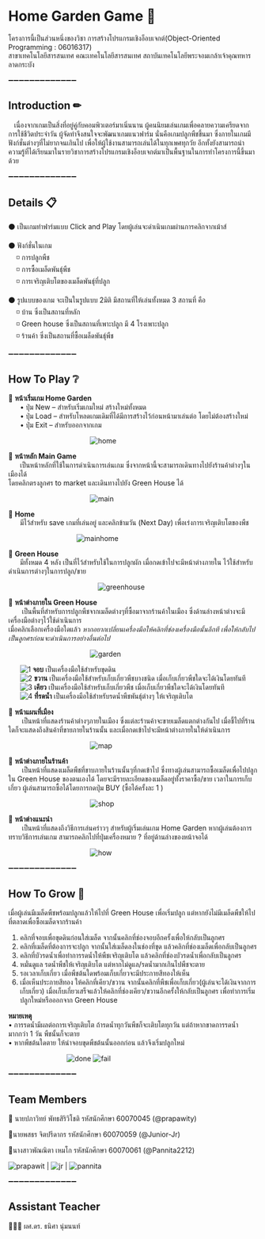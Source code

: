 
# Home Garden Game 🏡

โครงการนี้เป็นส่วนหนึ่งของวิชา การสร้างโปรแกรมเชิงอ็อบเจกต์(Object-Oriented Programming : 06016317)<br />
สาขาเทคโนโลยีสารสนเทศ คณะเทคโนโลยีสารสนเทศ
สถาบันเทคโนโลยีพระจอมเกล้าเจ้าคุณทหารลาดกระบัง

:heavy_minus_sign::heavy_minus_sign::heavy_minus_sign::heavy_minus_sign::heavy_minus_sign::heavy_minus_sign::heavy_minus_sign::heavy_minus_sign::heavy_minus_sign::heavy_minus_sign::heavy_minus_sign::heavy_minus_sign::heavy_minus_sign:

## Introduction ✏

 &nbsp;&nbsp;&nbsp;เนื่องจากเกมเป็นสิ่งที่อยู่คู่กับคอมพิวเตอร์มาเนิ่นนาน ผู้คนนิยมเล่นเกมเพื่อคลายความเครียดจากการใช้ชีวิตประจำวัน ผู้จัดทำจึงสนใจจะพัฒนาเกมแนวฟาร์ม นั่นคือเกมปลูกพืชขึ้นมา ซึ่งภายในเกมมีฟังก์ชั่นต่างๆที่ไม่ยากจนเกินไป เพื่อให้ผู้ใช้งานสามารถเล่นได้ในทุกเพศทุกวัย อีกทั้งยังสามารถนำความรู้ที่ได้เรียนมาในรายวิชาการสร้างโปรแกรมเชิงอ็อบเจกต์มาเป็นพื้นฐานในการทำโครงการนี้ขึ้นมาด้วย 
 
:heavy_minus_sign::heavy_minus_sign::heavy_minus_sign::heavy_minus_sign::heavy_minus_sign::heavy_minus_sign::heavy_minus_sign::heavy_minus_sign::heavy_minus_sign::heavy_minus_sign::heavy_minus_sign::heavy_minus_sign::heavy_minus_sign:

## Details 📋
⚫ เป็นเกมทำฟาร์มแบบ Click and Play โดยผู้เล่นจะดำเนินเกมผ่านการคลิกจากเม้าส์

⚫ ฟังก์ชั่นในเกม<br />
    &nbsp;&nbsp;&nbsp;&nbsp;◽ การปลูกพืช<br />
    &nbsp;&nbsp;&nbsp;&nbsp;◽ การซื้อเมล็ดพันธุ์พืช<br />
    &nbsp;&nbsp;&nbsp;&nbsp;◽ การเจริญเติบโตของเมล็ดพันธุ์ที่ปลูก<br />

⚫ รูปแบบของเกม จะเป็นในรูปแบบ 2มิติ มีสถานที่ให้เล่นทั้งหมด 3 สถานที่ คือ<br />
    &nbsp;&nbsp;&nbsp;&nbsp;◽ บ้าน ซึ่งเป็นสถานที่หลัก<br />
    &nbsp;&nbsp;&nbsp;&nbsp;◽ Green house ซึ่งเป็นสถานที่เพาะปลูก มี 4 โรงเพาะปลูก<br />
    &nbsp;&nbsp;&nbsp;&nbsp;◽ ร้านค้า ซึ่งเป็นสถานที่ซื้อเมล็ดพันธุ์พืช
    
:heavy_minus_sign::heavy_minus_sign::heavy_minus_sign::heavy_minus_sign::heavy_minus_sign::heavy_minus_sign::heavy_minus_sign::heavy_minus_sign::heavy_minus_sign::heavy_minus_sign::heavy_minus_sign::heavy_minus_sign::heavy_minus_sign:

## How To Play ❔ 

:triangular_flag_on_post: <b>หน้าเริ่มเกม Home Garden</b><br />
&nbsp;&nbsp;&nbsp;&nbsp;&nbsp;&nbsp;•	ปุ่ม New – สำหรับเริ่มเกมใหม่ สร้างใหม่ทั้งหมด<br />
&nbsp;&nbsp;&nbsp;&nbsp;&nbsp;&nbsp;•	ปุ่ม Load – สำหรับโหลดเกมเดิมที่ได้มีการสร้างไว้ก่อนหน้ามาเล่นต่อ โดยไม่ต้องสร้างใหม่<br />
&nbsp;&nbsp;&nbsp;&nbsp;&nbsp;&nbsp;•	ปุ่ม Exit – สำหรับออกจากเกม

&nbsp;&nbsp;&nbsp;&nbsp;&nbsp;&nbsp;&nbsp;&nbsp;&nbsp;&nbsp;&nbsp;&nbsp;&nbsp;&nbsp;&nbsp;&nbsp;&nbsp;&nbsp;&nbsp;&nbsp;&nbsp;&nbsp;&nbsp;&nbsp;&nbsp;&nbsp;&nbsp;&nbsp;&nbsp;&nbsp;&nbsp;&nbsp;&nbsp;&nbsp;&nbsp;&nbsp;&nbsp;&nbsp;&nbsp;&nbsp;&nbsp;
![home](https://user-images.githubusercontent.com/32834828/50149327-7a11c380-02ed-11e9-915f-eb42d005193c.png)




:triangular_flag_on_post: <b>หน้าหลัก Main Game </b><br />
&nbsp;&nbsp;&nbsp;&nbsp;&nbsp;&nbsp;เป็นหน้าหลักที่ใช้ในการดำเนินการเล่นเกม ซึ่งจากหน้านี้จะสามารถเดินทางไปยังร้านค้าต่างๆในเมืองได้ <br />โดยคลิกตรงลูกศร to market  และเดินทางไปยัง Green House ได้

&nbsp;&nbsp;&nbsp;&nbsp;&nbsp;&nbsp;&nbsp;&nbsp;&nbsp;&nbsp;&nbsp;&nbsp;&nbsp;&nbsp;&nbsp;&nbsp;&nbsp;&nbsp;&nbsp;&nbsp;&nbsp;&nbsp;&nbsp;&nbsp;&nbsp;&nbsp;&nbsp;&nbsp;&nbsp;&nbsp;&nbsp;&nbsp;&nbsp;&nbsp;&nbsp;&nbsp;&nbsp;&nbsp;&nbsp;&nbsp;&nbsp;
![main](https://user-images.githubusercontent.com/32834828/50149640-51d69480-02ee-11e9-894a-d889435aa5d3.png)




:triangular_flag_on_post: <b>Home </b><br />
&nbsp;&nbsp;&nbsp;&nbsp;&nbsp;&nbsp;มีไว้สำหรับ save เกมที่เล่นอยู่ และคลิกข้ามวัน (Next Day) เพื่อเร่งการเจริญเติบโตของพืช

&nbsp;&nbsp;&nbsp;&nbsp;&nbsp;&nbsp;&nbsp;&nbsp;&nbsp;&nbsp;&nbsp;&nbsp;&nbsp;&nbsp;&nbsp;&nbsp;&nbsp;&nbsp;&nbsp;&nbsp;&nbsp;&nbsp;&nbsp;&nbsp;&nbsp;&nbsp;&nbsp;&nbsp;&nbsp;&nbsp;&nbsp;&nbsp;&nbsp;&nbsp;
![mainhome](https://user-images.githubusercontent.com/32834828/50150024-5a7b9a80-02ef-11e9-964a-10e42f34af4e.png)





:triangular_flag_on_post: <b>Green House </b><br />
&nbsp;&nbsp;&nbsp;&nbsp;&nbsp;&nbsp;มีทั้งหมด 4 หลัง เป็นที่ไว้สำหรับใช้ในการปลูกผัก เมื่อกดเข้าไปจะมีหน้าต่างภายใน ไว้ใช้สำหรับดำเนินการต่างๆในการปลูก/ขาย

&nbsp;&nbsp;&nbsp;&nbsp;&nbsp;&nbsp;&nbsp;&nbsp;&nbsp;&nbsp;&nbsp;&nbsp;&nbsp;&nbsp;&nbsp;&nbsp;&nbsp;&nbsp;&nbsp;&nbsp;&nbsp;&nbsp;&nbsp;&nbsp;&nbsp;&nbsp;&nbsp;&nbsp;&nbsp;&nbsp;&nbsp;&nbsp;&nbsp;&nbsp;&nbsp;&nbsp;&nbsp;&nbsp;&nbsp;&nbsp;&nbsp;&nbsp;&nbsp;&nbsp;&nbsp;
![greenhouse](https://user-images.githubusercontent.com/32834828/50149886-f6f16d00-02ee-11e9-9d39-2e632968d77d.png)




 :triangular_flag_on_post: <b> หน้าต่างภายใน Green House</b><br />
 &nbsp;&nbsp;&nbsp;&nbsp;&nbsp;&nbsp; เป็นพื้นที่สำหรับการปลูกพืชจากเมล็ดต่างๆที่ซื้อมาจากร้านค้าในเมือง ซึ่งด้านล่างหน้าต่างจะมีเครื่องมือต่างๆไว้ใช้ดำเนินการ<br /> เมื่อคลิกเลือกเครื่องมือใดแล้ว <i>หากอยากเปลี่ยนเครื่องมือให้คลิกที่ช่องเครื่องมือนั้นอีกที เพื่อให้กลับไปเป็นลูกศรก่อนจะดำเนินการอย่างอื่นต่อไป</i> 
 
&nbsp;&nbsp;&nbsp;&nbsp;&nbsp;&nbsp;&nbsp;&nbsp;&nbsp;&nbsp;&nbsp;&nbsp;&nbsp;&nbsp;&nbsp;&nbsp;&nbsp;&nbsp;&nbsp;&nbsp;&nbsp;&nbsp;&nbsp;&nbsp;&nbsp;&nbsp;&nbsp;&nbsp;&nbsp;&nbsp;&nbsp;&nbsp;&nbsp;&nbsp;&nbsp;&nbsp;&nbsp;&nbsp;&nbsp;&nbsp;&nbsp;
 ![garden](https://user-images.githubusercontent.com/32834828/50150086-8b5bcf80-02ef-11e9-94db-c8979d49667c.png)
 
 &nbsp;&nbsp;&nbsp;&nbsp;&nbsp;&nbsp;![1](https://user-images.githubusercontent.com/32834828/50153160-29ec2e80-02f8-11e9-96d8-55f6aae78b39.png) <b>จอบ</b>  เป็นเครื่องมือใช้สำหรับขุดดิน<br />
 &nbsp;&nbsp;&nbsp;&nbsp;&nbsp;&nbsp;![2](https://user-images.githubusercontent.com/32834828/50153161-29ec2e80-02f8-11e9-98a8-2fd52575daa8.png) <b>ขวาน</b>  เป็นเครื่องมือใช้สำหรับเก็บเกี่ยวพืชบางชนิด เมื่อเก็บเกี่ยวพืชใดจะได้เงินโดยทันที<br />
 &nbsp;&nbsp;&nbsp;&nbsp;&nbsp;&nbsp;![3](https://user-images.githubusercontent.com/32834828/50153162-29ec2e80-02f8-11e9-98d7-c3bb9e2a1770.png) <b>เคียว</b>  เป็นเครื่องมือใช้สำหรับเก็บเกี่ยวพืช เมื่อเก็บเกี่ยวพืชใดจะได้เงินโดยทันที<br />
 &nbsp;&nbsp;&nbsp;&nbsp;&nbsp;&nbsp;![4](https://user-images.githubusercontent.com/32834828/50153163-2a84c500-02f8-11e9-97f1-c987ab5e534d.png) <b>ที่รดน้ำ</b> เป็นเครื่องมือใช้สำหรับรดน้ำพืชพันธ์ุต่างๆ ให้เจริญเติบโต<br />



 
 :triangular_flag_on_post: <b>หน้าแผนที่เมือง </b><br />
&nbsp;&nbsp;&nbsp;&nbsp;&nbsp;&nbsp; เป็นหน้าที่แสดงร้านค้าต่างๆภายในเมือง ซึ่งแต่ละร้านค้าจะขายเมล็ดแตกต่างกันไป เมื่อชี้ไปที่ร้านใดก็จะแสดงถึงสินค้าที่ขายภายในร้านนั้น และเมื่อกดเข้าไปจะมีหน้าต่างภายในให้ดำเนินการ

&nbsp;&nbsp;&nbsp;&nbsp;&nbsp;&nbsp;&nbsp;&nbsp;&nbsp;&nbsp;&nbsp;&nbsp;&nbsp;&nbsp;&nbsp;&nbsp;&nbsp;&nbsp;&nbsp;&nbsp;&nbsp;&nbsp;&nbsp;&nbsp;&nbsp;&nbsp;&nbsp;&nbsp;&nbsp;&nbsp;&nbsp;&nbsp;&nbsp;&nbsp;&nbsp;&nbsp;&nbsp;&nbsp;&nbsp;&nbsp;&nbsp;
![map](https://user-images.githubusercontent.com/32834828/50150122-a595ad80-02ef-11e9-80f7-5e3b95def6a8.png)




:triangular_flag_on_post: <b>หน้าต่างภายในร้านค้า</b><br />
&nbsp;&nbsp;&nbsp;&nbsp;&nbsp;&nbsp; เป็นหน้าที่แสดงเมล็ดพืชที่ขาบภายในร้านนั้นๆที่กดเข้าไป ซึ่งทางผู้เล่นสามารถซื้อเมล็ดเพื่อไปปลูกใน Green House ของตนเองได้ โดยจะมีรายละเอียดของเมล็ดอยู่ทั้งราคาซื้อ/ขาย เวลาในการเก็บเกี่ยว ผู้เล่นสามารถซื้อได้โดยการกดปุ่ม BUY (ซื้อได้ครั้งละ 1 )

&nbsp;&nbsp;&nbsp;&nbsp;&nbsp;&nbsp;&nbsp;&nbsp;&nbsp;&nbsp;&nbsp;&nbsp;&nbsp;&nbsp;&nbsp;&nbsp;&nbsp;&nbsp;&nbsp;&nbsp;&nbsp;&nbsp;&nbsp;&nbsp;&nbsp;&nbsp;&nbsp;&nbsp;&nbsp;&nbsp;&nbsp;&nbsp;&nbsp;&nbsp;&nbsp;&nbsp;&nbsp;&nbsp;&nbsp;&nbsp;&nbsp;
![shop](https://user-images.githubusercontent.com/32834828/50150309-281e6d00-02f0-11e9-8803-4acd492f6f97.png)





:triangular_flag_on_post: <b>หน้าต่างแนะนำ</b><br />
&nbsp;&nbsp;&nbsp;&nbsp;&nbsp;&nbsp; เป็นหน้าที่แสดงถึงวิธีการเล่นคร่าวๆ สำหรับผู้เริ่มเล่นเกม Home Garden หากผู้เล่นต้องการทราบวิธีการเล่นเกม สามารถคลิกไปที่ปุ่มเครื่องหมาย ? ที่อยู่ด้านล่างของหน้าจอได้ 

&nbsp;&nbsp;&nbsp;&nbsp;&nbsp;&nbsp;&nbsp;&nbsp;&nbsp;&nbsp;&nbsp;&nbsp;&nbsp;&nbsp;&nbsp;&nbsp;&nbsp;&nbsp;&nbsp;&nbsp;&nbsp;&nbsp;&nbsp;&nbsp;&nbsp;&nbsp;&nbsp;&nbsp;&nbsp;&nbsp;&nbsp;&nbsp;&nbsp;&nbsp;&nbsp;&nbsp;&nbsp;&nbsp;&nbsp;&nbsp;&nbsp;
![how](https://user-images.githubusercontent.com/32834828/50150140-acbcbb80-02ef-11e9-9d97-7967a060ba98.jpg)



:heavy_minus_sign::heavy_minus_sign::heavy_minus_sign::heavy_minus_sign::heavy_minus_sign::heavy_minus_sign::heavy_minus_sign::heavy_minus_sign::heavy_minus_sign::heavy_minus_sign::heavy_minus_sign::heavy_minus_sign::heavy_minus_sign:


## How To Grow 🌱

เมื่อผู้เล่นมีเมล็ดพืชพร้อมปลูกแล้วให้ไปที่ Green House เพื่อเริ่มปลูก แต่หากยังไม่มีเมล็ดพืชให้ไปที่ตลาดเพื่อซื้อเมล็ดจากร้านค้า<br />
1.	คลิกที่จอบเพื่อขุดดินก่อนใส่เมล็ด จากนั้นคลิกที่ช่องจอบอีกครั้งเพื่อให้กลับเป็นลูกศร
2.	คลิกที่เมล็ดที่ต้องการจะปลูก จากนั้นใส่เมล็ดลงในช่องที่ขุด แล้วคลิกที่ช่องเมล็ดเพื่อกลับเป็นลูกศร
3.	คลิกที่บัวรดน้ำเพื่อทำการรดน้ำให้พืชเจริญเติบโต แล้วคลิกที่ช่องบัวรดน้ำเพื่อกลับเป็นลูกศร
4.	หมั่นดูแล รดน้ำพืชให้เจริญเติบโต แต่หากไม่ดูแล/รดน้ำมากเกินไปพืชจะตาย
5.	รอเวลาเก็บเกี่ยว เมื่อพืชต้นใดพร้อมเก็บเกี่ยวจะมีประกายสีทองให้เห็น
6.	เมื่อเห็นประกายสีทอง ให้คลิกที่เคียว/ขวาน จากนั้นคลิกที่พืชเพื่อเก็บเกี่ยว(ผู้เล่นจะได้เงินจากการเก็บเกี่ยว) เมื่อเก็บเกี่ยวเสร็จแล้วให้คลิกที่ช่องเคียว/ขวานอีกครั้งให้กลับเป็นลูกศร เพื่อทำการเริ่มปลูกใหม่หรือออกจาก Green House<br />

<b>หมายเหตุ </b><br />
•	การรดน้ำมีผลต่อการเจริญเติบโต ถ้ารดน้ำทุกวันพืชก็จะเติบโตทุกวัน แต่ถ้าหากขาดการรดน้ำมากกว่า 1 วัน พืชนั้นก็จะตาย<br />
•	หากพืชต้นใดตาย ให้นำจอบขุดพืชต้นนั้นออกก่อน แล้วจึงเริ่มปลูกใหม่<br />

&nbsp;&nbsp;&nbsp;&nbsp;&nbsp;&nbsp;&nbsp;&nbsp;&nbsp;&nbsp;&nbsp;&nbsp;&nbsp;&nbsp;&nbsp;&nbsp;&nbsp;&nbsp;&nbsp;&nbsp;&nbsp;&nbsp;&nbsp;&nbsp;&nbsp;&nbsp;&nbsp;&nbsp;&nbsp;&nbsp;![done](https://user-images.githubusercontent.com/32834828/50153628-8c91fa00-02f9-11e9-855c-e293ac3b29b8.png)
![fail](https://user-images.githubusercontent.com/32834828/50153629-8c91fa00-02f9-11e9-9deb-005cedb502ac.png)


:heavy_minus_sign::heavy_minus_sign::heavy_minus_sign::heavy_minus_sign::heavy_minus_sign::heavy_minus_sign::heavy_minus_sign::heavy_minus_sign::heavy_minus_sign::heavy_minus_sign::heavy_minus_sign::heavy_minus_sign::heavy_minus_sign:


## Team Members

:bust_in_silhouette: นายปภาวิทย์ พัทธสิริวิโชติ รหัสนักศึกษา 60070045 (@prapawity)

:bust_in_silhouette:นายพสธร จิตปรีดากร รหัสนักศึกษา 60070059 (@Junior-Jr)

:bust_in_silhouette:นางสาวพัณณิตา เหมโก รหัสนักศึกษา 60070061 (@Pannita2212)

![prapawit](https://user-images.githubusercontent.com/32834828/39051364-9ccb9434-44d2-11e8-8377-40324a903f6a.jpg) |
![jr](https://user-images.githubusercontent.com/32834828/39051368-a0bd1d7e-44d2-11e8-8023-2c712438234e.jpg) |
![pannita](https://user-images.githubusercontent.com/32834828/39051370-a107ced2-44d2-11e8-95e4-bd41df740d72.jpg)

:heavy_minus_sign::heavy_minus_sign::heavy_minus_sign::heavy_minus_sign::heavy_minus_sign::heavy_minus_sign::heavy_minus_sign::heavy_minus_sign::heavy_minus_sign::heavy_minus_sign::heavy_minus_sign::heavy_minus_sign::heavy_minus_sign:

## Assistant Teacher

👩🏻‍🏫 ผศ.ดร. ธนิศา นุ่มนนท์
